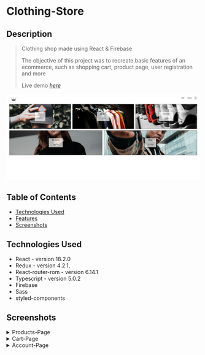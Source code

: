 # Clothing-Store

## Description

> Clothing shop made using React & Firebase
>
> The objective of this project was to recreate basic features of an ecommerce, such as shopping cart, product page, user registration and more
>
> Live demo [_here_](https://clothing-store-sandy.vercel.app/)

![Clothing-Store screenshot](./public/screenshots/Clothing-Store-Main-Page.PNG)

## Table of Contents
* [Technologies Used](#technologies-used)
* [Features](#features)
* [Screenshots](#screenshots)


## Technologies Used

- React - version 18.2.0
- Redux - version 4.2.1,
- React-router-rom - version 6.14.1
- Typescript - version 5.0.2
- Firebase
- Sass
- styled-components

## Screenshots

<details>
    <summary>Products-Page</summary>
     <img src="./public/screenshots/Clothing-Store-Products-Page.PNG">
</details>
<details>
    <summary>Cart-Page</summary>
     <img src="./public/screenshots/Clothing-Store-Cart-Page.PNG">
</details>
<details>
    <summary>Account-Page</summary>
    <img src="./public/screenshots/Clothing-Store-Account-Page.PNG">
</details>
